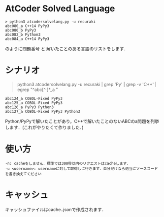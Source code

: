 # AtCoder Solved Language
```
> python3 atcodersolvelang.py -u recuraki 
abc080_a C++14 PyPy3
abc080_b PyPy3
abc082_b Python3
abc084_a C++14 PyPy3
```

のように問題番号 と 解いたことのある言語のリストをします．

# シナリオ
> python3 atcodersolvelang.py -u recuraki | grep 'Py' | grep -v 'C++' | egrep "^abc[^ ]*_a "   
```
abc124_a COBOL-Fixed PyPy3
abc125_a COBOL-Fixed PyPy3
abc126_a PyPy3 Python3
abc127_a COBOL-Fixed PyPy3 Python3
```
Python/PyPyで解いたことがあり，C++で解いたことのないABCのa問題を列挙します．(これがやりたくて作りました．)

# 使い方
```
-n: cacheをしません．標準では300秒以内のリクエストはcacheします．
-u <username>: usernameに対して取得しに行きます．自分だけなら適当にソースコードを書き換えてください
```

# キャッシュ
キャッシュファイルはcache.<username>.jsonで作成されます．